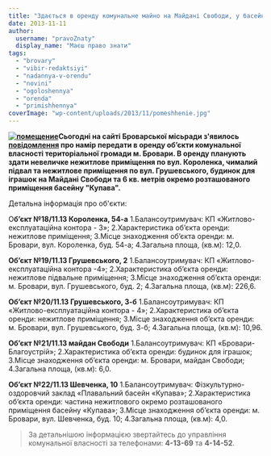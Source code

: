 ```yaml
---
title: "Здається в оренду комунальне майно на Майдані Свободи, у басейні \"Купава\", на вул. Грушевського та Короленка"
date: 2013-11-11
author: 
  username: "pravoZnaty"
  display_name: "Маєш право знати"
tags: 
  - "brovary"
  - "vibir-redaktsiyi"
  - "nadannya-v-orendu"
  - "novini"
  - "ogoloshennya"
  - "orenda"
  - "primishhennya"
coverImage: "wp-content/uploads/2013/11/pomeshhenie.jpg"
---
```


**[![помещение](https://mpz.brovary.org/wp-content/uploads/2013/11/pomeshhenie.jpg)](https://mpz.brovary.org/wp-content/uploads/2013/11/pomeshhenie.jpg)Сьогодні на сайті Броварської місьради з'явилось [повідомлення](http://docs.brovary.org/p9798/11.11.2013) про намір передати в оренду об’єкти комунальної власності територіальної громади м. Бровари. В оренду планують здати невеличке нежитлове приміщення по вул. Короленка, чималий підвал та нежитлове приміщення по вул. Грушевського, будинок для іграшок на Майдані Свободи та 6 кв. метрів окремо розташованого приміщення басейну "Купава".**

Детальна інформація про об'єкти:

О**б’єкт №18/11.13 Короленка, 54-а** 1.Балансоутримувач: КП «Житлово-експлуатаційна контора - 3»; 2.Характеристика об’єкта оренди: нежитлове приміщення; 3.Місце знаходження об’єкта оренди: м. Бровари, вул. Короленка, буд. 54-а; 4.Загальна площа, (кв.м): 12,0.

**Об’єкт №19/11.13 Грушевського, 2** 1.Балансоутримувач: КП «Житлово-експлуатаційна контора -4»; 2.Характеристика об’єкта оренди: нежитлове підвальне приміщення; 3.Місце знаходження об’єкта оренди: м. Бровари, вул. Грушевського, буд. 2; 4.Загальна площа, (кв.м): 226,6.

**Об’єкт №20/11.13 Грушевського, 3-б** 1.Балансоутримувач: КП «Житлово-експлуатаційна контора - 4»; 2.Характеристика об’єкта оренди: нежитлове приміщення; 3.Місце знаходження об’єкта оренди: м. Бровари, вул. Грушевського, буд. 3-б; 4.Загальна площа, (кв.м): 10,96.

**Об’єкт №21/11.13 майдан Свободи** 1.Балансоутримувач: КП «Бровари-Благоустрій»; 2.Характеристика об’єкта оренди: будинок для іграшок; 3.Місце знаходження об’єкта оренди: м. Бровари, майдан Свободи; 4.Загальна площа, (кв.м): 6,0.

**Об’єкт №22/11.13 Шевченка, 10** 1.Балансоутримувач: Фізкультурно-оздоровчий заклад «Плавальний басейн «Купава»; 2.Характеристика об’єкта оренди: частина нежитлового окремо розташованого приміщення басейну «Купава»; 3.Місце знаходження об’єкта оренди: м. Бровари, вул. Шевченка, буд. 10; 4.Загальна площа, (кв.м): 4,0.

> За детальнішою інформацією звертайтесь до управління комунальної власності за телефонами: **4-13-69** та **4-14-52**.
